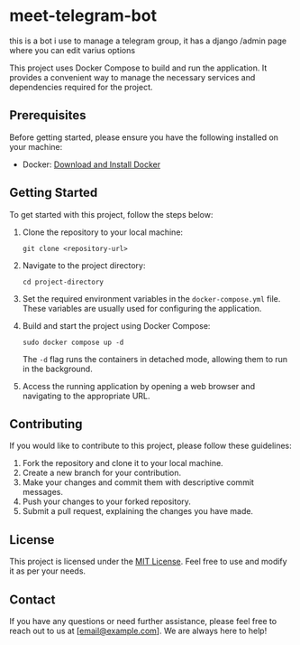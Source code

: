 # meet-telegram-bot
this is a bot i use to manage a telegram group, it has a django /admin page where you can edit varius options

This project uses Docker Compose to build and run the application. It provides a convenient way to manage the necessary services and dependencies required for the project.

## Prerequisites

Before getting started, please ensure you have the following installed on your machine:

- Docker: [Download and Install Docker](https://docs.docker.com/get-docker/)

## Getting Started

To get started with this project, follow the steps below:

1. Clone the repository to your local machine:

   ```shell
   git clone <repository-url>
   ```

2. Navigate to the project directory:

   ```shell
   cd project-directory
   ```

3. Set the required environment variables in the `docker-compose.yml` file. These variables are usually used for configuring the application.

4. Build and start the project using Docker Compose:

   ```shell
   sudo docker compose up -d
   ```

   The `-d` flag runs the containers in detached mode, allowing them to run in the background.

5. Access the running application by opening a web browser and navigating to the appropriate URL.

## Contributing

If you would like to contribute to this project, please follow these guidelines:

1. Fork the repository and clone it to your local machine.
2. Create a new branch for your contribution.
3. Make your changes and commit them with descriptive commit messages.
4. Push your changes to your forked repository.
5. Submit a pull request, explaining the changes you have made.

## License

This project is licensed under the [MIT License](LICENSE). Feel free to use and modify it as per your needs.

## Contact

If you have any questions or need further assistance, please feel free to reach out to us at [email@example.com]. We are always here to help!
